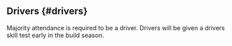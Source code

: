 ## Drivers {#drivers}

Majority attendance is required to be a driver. Drivers will be given a drivers skill test early in the build season.